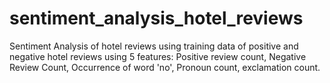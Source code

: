 # sentiment_analysis_hotel_reviews
Sentiment Analysis of hotel reviews using training data of positive and negative hotel reviews using 5 features: Positive review count, Negative Review Count, Occurrence of word 'no', Pronoun count, exclamation count.
